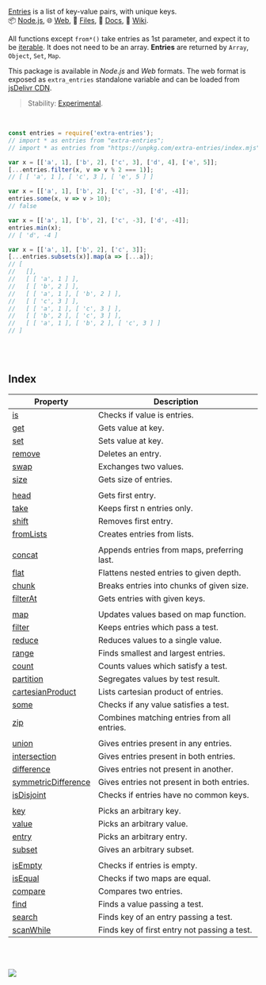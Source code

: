[Entries] is a list of key-value pairs, with unique keys.<br>
📦 [Node.js](https://www.npmjs.com/package/extra-iterable),
🌐 [Web](https://www.npmjs.com/package/extra-iterable.web),
📜 [Files](https://unpkg.com/extra-iterable/),
📰 [Docs](https://nodef.github.io/extra-iterable/),
📘 [Wiki](https://github.com/nodef/extra-iterable/wiki/).

All functions except `from*()` take entries as 1st parameter, and expect it
to be [iterable]. It does not need to be an array. **Entries** are returned
by `Array`, `Object`, `Set`, `Map`.

This package is available in *Node.js* and *Web* formats. The web format
is exposed as `extra_entries` standalone variable and can be loaded from
[jsDelivr CDN].

> Stability: [Experimental](https://www.youtube.com/watch?v=L1j93RnIxEo).

[Entries]: https://developer.mozilla.org/en-US/docs/Web/JavaScript/Reference/Global_Objects/Array/entries
[iterable]: https://developer.mozilla.org/en-US/docs/Web/JavaScript/Reference/Iteration_protocols
[jsDelivr CDN]: https://cdn.jsdelivr.net/npm/extra-iterable.web/index.js

<br>

```javascript
const entries = require('extra-entries');
// import * as entries from "extra-entries";
// import * as entries from "https://unpkg.com/extra-entries/index.mjs"; (deno)

var x = [['a', 1], ['b', 2], ['c', 3], ['d', 4], ['e', 5]];
[...entries.filter(x, v => v % 2 === 1)];
// [ [ 'a', 1 ], [ 'c', 3 ], [ 'e', 5 ] ]

var x = [['a', 1], ['b', 2], ['c', -3], ['d', -4]];
entries.some(x, v => v > 10);
// false

var x = [['a', 1], ['b', 2], ['c', -3], ['d', -4]];
entries.min(x);
// [ 'd', -4 ]

var x = [['a', 1], ['b', 2], ['c', 3]];
[...entries.subsets(x)].map(a => [...a]);
// [
//   [],
//   [ [ 'a', 1 ] ],
//   [ [ 'b', 2 ] ],
//   [ [ 'a', 1 ], [ 'b', 2 ] ],
//   [ [ 'c', 3 ] ],
//   [ [ 'a', 1 ], [ 'c', 3 ] ],
//   [ [ 'b', 2 ], [ 'c', 3 ] ],
//   [ [ 'a', 1 ], [ 'b', 2 ], [ 'c', 3 ] ]
// ]
```

<br>
<br>


## Index

| Property              | Description                                  |
| --------------------- | -------------------------------------------- |
| [is]                  | Checks if value is entries.                  |
| [get]                 | Gets value at key.                           |
| [set]                 | Sets value at key.                           |
| [remove]              | Deletes an entry.                            |
| [swap]                | Exchanges two values.                        |
| [size]                | Gets size of entries.                        |
|                       |
| [head]                | Gets first entry.                            |
| [take]                | Keeps first n entries only.                  |
| [shift]               | Removes first entry.                         |
| [fromLists]           | Creates entries from lists.                  |
|                       |
| [concat]              | Appends entries from maps, preferring last.  |
| [flat]                | Flattens nested entries to given depth.      |
| [chunk]               | Breaks entries into chunks of given size.    |
| [filterAt]            | Gets entries with given keys.                |
|                       |
| [map]                 | Updates values based on map function.        |
| [filter]              | Keeps entries which pass a test.             |
| [reduce]              | Reduces values to a single value.            |
| [range]               | Finds smallest and largest entries.          |
| [count]               | Counts values which satisfy a test.          |
| [partition]           | Segregates values by test result.            |
| [cartesianProduct]    | Lists cartesian product of entries.          |
| [some]                | Checks if any value satisfies a test.        |
| [zip]                 | Combines matching entries from all entries.  |
|                       |
| [union]               | Gives entries present in any entries.        |
| [intersection]        | Gives entries present in both entries.       |
| [difference]          | Gives entries not present in another.        |
| [symmetricDifference] | Gives entries not present in both entries.   |
| [isDisjoint]          | Checks if entries have no common keys.       |
|                       |
| [key]                 | Picks an arbitrary key.                      |
| [value]               | Picks an arbitrary value.                    |
| [entry]               | Picks an arbitrary entry.                    |
| [subset]              | Gives an arbitrary subset.                   |
|                       |
| [isEmpty]             | Checks if entries is empty.                  |
| [isEqual]             | Checks if two maps are equal.                |
| [compare]             | Compares two entries.                        |
| [find]                | Finds a value passing a test.                |
| [search]              | Finds key of an entry passing a test.        |
| [scanWhile]           | Finds key of first entry not passing a test. |

<br>
<br>


[![](https://img.youtube.com/vi/5UABeDXf_iE/maxresdefault.jpg)](https://www.youtube.com/watch?v=5UABeDXf_iE)<br>


[is]: https://github.com/nodef/extra-entries/wiki/is
[get]: https://github.com/nodef/extra-entries/wiki/get
[set]: https://github.com/nodef/extra-entries/wiki/set
[remove]: https://github.com/nodef/extra-entries/wiki/remove
[swap]: https://github.com/nodef/extra-entries/wiki/swap
[size]: https://github.com/nodef/extra-entries/wiki/size
[head]: https://github.com/nodef/extra-entries/wiki/head
[take]: https://github.com/nodef/extra-entries/wiki/take
[shift]: https://github.com/nodef/extra-entries/wiki/shift
[fromLists]: https://github.com/nodef/extra-entries/wiki/fromLists
[concat]: https://github.com/nodef/extra-entries/wiki/concat
[flat]: https://github.com/nodef/extra-entries/wiki/flat
[chunk]: https://github.com/nodef/extra-entries/wiki/chunk
[filterAt]: https://github.com/nodef/extra-entries/wiki/filterAt
[map]: https://github.com/nodef/extra-entries/wiki/map
[filter]: https://github.com/nodef/extra-entries/wiki/filter
[reduce]: https://github.com/nodef/extra-entries/wiki/reduce
[range]: https://github.com/nodef/extra-entries/wiki/range
[count]: https://github.com/nodef/extra-entries/wiki/count
[partition]: https://github.com/nodef/extra-entries/wiki/partition
[cartesianProduct]: https://github.com/nodef/extra-entries/wiki/cartesianProduct
[some]: https://github.com/nodef/extra-entries/wiki/some
[zip]: https://github.com/nodef/extra-entries/wiki/zip
[union]: https://github.com/nodef/extra-entries/wiki/union
[intersection]: https://github.com/nodef/extra-entries/wiki/intersection
[difference]: https://github.com/nodef/extra-entries/wiki/difference
[symmetricDifference]: https://github.com/nodef/extra-entries/wiki/symmetricDifference
[isDisjoint]: https://github.com/nodef/extra-entries/wiki/isDisjoint
[key]: https://github.com/nodef/extra-entries/wiki/key
[value]: https://github.com/nodef/extra-entries/wiki/value
[entry]: https://github.com/nodef/extra-entries/wiki/entry
[subset]: https://github.com/nodef/extra-entries/wiki/subset
[isEmpty]: https://github.com/nodef/extra-entries/wiki/isEmpty
[isEqual]: https://github.com/nodef/extra-entries/wiki/isEqual
[compare]: https://github.com/nodef/extra-entries/wiki/compare
[find]: https://github.com/nodef/extra-entries/wiki/find
[search]: https://github.com/nodef/extra-entries/wiki/search
[scanWhile]: https://github.com/nodef/extra-entries/wiki/scanWhile
